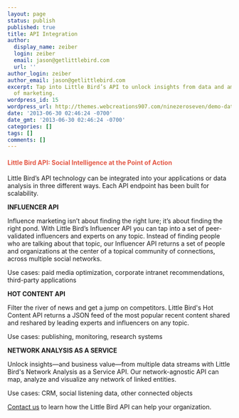 ```yaml
---
layout: page
status: publish
published: true
title: API Integration
author:
  display_name: zeiber
  login: zeiber
  email: jason@getlittlebird.com
  url: ''
author_login: zeiber
author_email: jason@getlittlebird.com
excerpt: Tap into Little Bird’s API to unlock insights from data and amplify the impact
  of marketing.
wordpress_id: 15
wordpress_url: http://themes.webcreations907.com/ninezeroseven/demo-data/?post_type=recent_works&#038;p=15
date: '2013-06-30 02:46:24 -0700'
date_gmt: '2013-06-30 02:46:24 -0700'
categories: []
tags: []
comments: []
---
```

<h4>
<span style="color:#E45845;">Little Bird API: Social Intelligence at the Point of Action</span><br />
</h4>
<p>Little Bird’s API technology can be integrated into your applications or data analysis in three different ways. Each API endpoint has been built for scalability. </p>

<div style="text-transform:uppercase; font-weight:700;">Influencer API</div>
<p>Influence marketing isn’t about finding the right lure; it’s about finding the right pond. With Little Bird’s Influencer API you can tap into a set of peer-validated influencers and experts on any topic. Instead of finding people who are talking about that topic, our Influencer API returns a set of people and organizations at the center of a topical community of connections, across multiple social networks.</p>
<p>Use cases: paid media optimization, corporate intranet recommendations, third-party applications</p>

<div style="text-transform:uppercase; font-weight:700;">Hot Content API</div>
<p>Filter the river of news and get a jump on competitors. Little Bird's Hot Content API returns a JSON feed of the most popular recent content shared and reshared by leading experts and influencers on any topic.</p>
<p>Use cases: publishing, monitoring, research systems</p>

<div style="text-transform:uppercase; font-weight:700;">Network Analysis as a Service</div>
<p>Unlock insights—and business value—from multiple data streams with Little Bird's Network Analysis as a Service API. Our network-agnostic API can map, analyze and visualize any network of linked entities.</p>
<p>Use cases: CRM, social listening data, other connected objects</p>

<p><a href="/contact/">Contact us</a> to learn how the Little Bird API can help your organization.</p>
